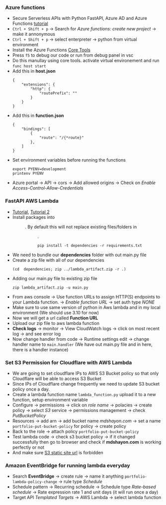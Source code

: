 ### Azure functions
 - Secure Serverless APIs with Python FastAPI, Azure AD and Azure Functions [tutorial](https://www.youtube.com/watch?v=CvG1UmYSiv4)
 - `Ctrl + Shift + p` -> Search for *Azure functions: create new project* -> make it annonymous
 - `Ctrl + Shift + p` -> select enterpreter -> python from virtual environment
 - Install the Azure Functions [Core Tools](https://learn.microsoft.com/en-us/azure/azure-functions/functions-run-local?tabs=linux%2Cisolated-process%2Cnode-v4%2Cpython-v2%2Chttp-trigger%2Ccontainer-apps&pivots=programming-language-python#install-the-azure-functions-core-tools)
 - Press `f5` to debug our code or run from debug panel in vsc 
 - Do this manullay using core tools. activate virtual environement and run `func host start`
 - Add this in **host.json**
    ```
    {
        "extensions": {
            "http": {
                "routePrefix": ""
            }
        }
    }
    ```
 - Add this in **function.json**
    ```
    {
        "bindings": [
            {
                "route": "/{*route}"
            },
        ]
    }
    ```
 - Set environment variables before running the functions
   ```
   export PYENV=development
   printenv PYENV
   ```
 - Azure portal -> API -> cors -> Add allowed origins -> Check on *Enable Access-Control-Allow-Credentials*


### FastAPI AWS Lambda
 - [Tutorial](https://www.youtube.com/watch?v=7-CvGFJNE_o), [Tutorial 2](https://www.youtube.com/watch?v=rpVLOVeky6A)
 - Install packages into <dir>. By default this will not replace existing files/folders in <dir>.
    ```
    pip install -t dependencies -r requirements.txt
    ```
 - We need to bundle our **dependencies** folder with out main.py file
 - Create a zip file with all of our dependencies 
    ```
    (cd  dependencies; zip ../lambda_artifact.zip -r .)
    ```
 - Adding our main.py file to existing zip file
    ```
    zip lambda_artifact.zip -u main.py
    ```
 - From aws console -> Use function URLs to assign HTTP(S) endpoints to your Lambda function. -> *Enable function URL* -> set auth type *NONE*
 - Make sure to use same version of python in Aws lambda and in my local environment (We should use 3.10 for now)
 - Now we will get a url called **Function URL** 
 - Upload our zip file to aws lambda function
 - **Check logs** -> monitor -> View CloudWatch logs -> click on most recent log -> and see error log
 - Now change handler from code -> Runtime settings edit -> change handler name to `main.handler` (We have out main.py file and in here, there is a handler instance)

### Set S3 Permission for Cloudflare with AWS Lambda
 - We are going to set cloudflare IPs to AWS S3 Bucket policy so that only Cloudflare will be able to access S3 Bucket
 - Since IPs of Cloudflare change frequently we need to update S3 bucket policy once a day.
 - Create a lambda function name `lambda_function.py` upload it to a new function, setup environment variable
 - Configure -> permissions -> click on *role name* -> polacies -> create policy -> select *S3* service -> permissions management -> check *PutBucketPolicy*
 - Resources -> add arn -> add bucket name *mdshayon.com* -> set a name `portfolio-put-bucket-policy` for policy -> create policy
 - Back to the role -> attach policy `portfolio-put-bucket-policy`
 - Test lambda code -> check s3 bucket policy -> if it changed successfully then go to browser and check if __mdshayon.com__ is working perfectly or not
 - And make sure [S3 static site url](portfolioBucketPolicyChange-role-5xfgr1g0) is forbidden

### Amazon EventBridge for running lambda everyday
 - Search **EventBridge** -> create rule -> name it anything `portfolio-lambda-policy-change` -> rule type *Schedule*
 - Schedule pattern -> Recurring schedule -> Schedule type *Rate-based schedule* -> Rate expression rate 1 and unit days (it will run once a day)
 - Target API *Templated Targets* -> AWS Lambda -> select lambda function


